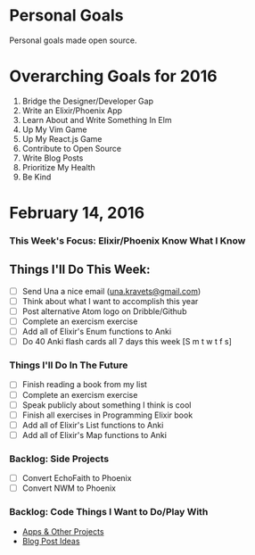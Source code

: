 Personal Goals
==============

Personal goals made open source.

# Overarching Goals for 2016
1. Bridge the Designer/Developer Gap
2. Write an Elixir/Phoenix App
3. Learn About and Write Something In Elm
4. Up My Vim Game
5. Up My React.js Game
6. Contribute to Open Source
7. Write Blog Posts
8. Prioritize My Health
9. Be Kind

# February 14, 2016

### This Week's Focus: Elixir/Phoenix Know What I Know

## Things I'll Do This Week:
- [ ] Send Una a nice email (una.kravets@gmail.com)
- [ ] Think about what I want to accomplish this year
- [ ] Post alternative Atom logo on Dribble/Github
- [ ] Complete an exercism exercise
- [ ] Add all of Elixir's Enum functions to Anki
- [ ] Do 40 Anki flash cards all 7 days this week [S m t w t f s]

### Things I'll Do In The Future
- [ ] Finish reading a book from my list
- [ ] Complete an exercism exercise
- [ ] Speak publicly about something I think is cool
- [ ] Finish all exercises in Programming Elixir book
- [ ] Add all of Elixir's List functions to Anki
- [ ] Add all of Elixir's Map functions to Anki

### Backlog: Side Projects
- [ ] Convert EchoFaith to Phoenix
- [ ] Convert NWM to Phoenix

### Backlog: Code Things I Want to Do/Play With
- [Apps & Other Projects](https://github.com/jessejanderson/personal-goals/blob/master/ideas-and-misc/app-ideas.md)
- [Blog Post Ideas](https://github.com/jessejanderson/personal-goals/blob/master/ideas-and-misc/blog-ideas.md)
